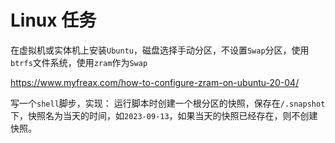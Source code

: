 # Linux 任务

在虚拟机或实体机上安装`Ubuntu`，磁盘选择手动分区，不设置`Swap`分区，使用`btrfs`文件系统，使用`zram`作为`Swap`

https://www.myfreax.com/how-to-configure-zram-on-ubuntu-20-04/

写一个`shell`脚步，实现：
运行脚本时创建一个根分区的快照，保存在`/.snapshot`下，快照名为当天的时间，如`2023-09-13`，如果当天的快照已经存在，则不创建快照。
